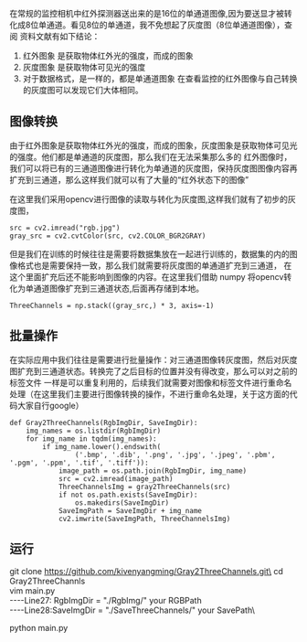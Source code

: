 在常规的监控相机中红外探测器送出来的是16位的单通道图像,因为要送显才被转化成8位单通道。看见8位的单通道，我不免想起了灰度图（8位单通道图像），查阅
资料文献有如下结论：

1. 红外图象 是获取物体红外光的强度，而成的图象
2. 灰度图象 是获取物体可见光的强度
3. 对于数据格式，是一样的，都是单通道图象
    在查看监控的红外图像与自己转换的灰度图可以发现它们大体相同。

## 图像转换
由于红外图象是获取物体红外光的强度，而成的图象，灰度图象是获取物体可见光的强度。他们都是单通道的灰度图，那么我们在无法采集那么多的
红外图像时，我们可以将已有的三通道图像进行转化为单通道的灰度图，保持灰度图图像内容再扩充到三通道，那么这样我们就可以有了大量的“红外状态下的图像”

在这里我们采用opencv进行图像的读取与转化为灰度图,这样我们就有了初步的灰度图，
```commandline
src = cv2.imread("rgb.jpg")
gray_src = cv2.cvtColor(src, cv2.COLOR_BGR2GRAY)
```
但是我们在训练的时候往往是需要将数据集放在一起进行训练的，数据集的内的图像格式也是需要保持一致，那么我们就需要将灰度图的单通道扩充到三通道，
在这个里面扩充后还不能影响到图像的内容。在这里我们借助 numpy 将opencv转化为单通道图像扩充到三通道状态,后面再存储到本地。
```commandline
ThreeChannels = np.stack((gray_src,) * 3, axis=-1)
```
## 批量操作
在实际应用中我们往往是需要进行批量操作：对三通道图像转灰度图，然后对灰度图扩充到三通道状态。转换完了之后目标的位置并没有得改变，那么可以对之前的标签文件
一样是可以重复利用的，后续我们就需要对图像和标签文件进行重命名处理（在这里我们主要进行图像转换的操作，不进行重命名处理，关于这方面的代码大家自行google）

```commandline
def Gray2ThreeChannels(RgbImgDir, SaveImgDir):
    img_names = os.listdir(RgbImgDir)
    for img_name in tqdm(img_names):
        if img_name.lower().endswith(
                ('.bmp', '.dib', '.png', '.jpg', '.jpeg', '.pbm', '.pgm', '.ppm', '.tif', '.tiff')):
            image_path = os.path.join(RgbImgDir, img_name)
            src = cv2.imread(image_path)
            ThreeChannelsImg = gray2ThreeChannels(src)
            if not os.path.exists(SaveImgDir):
                os.makedirs(SaveImgDir)
            SaveImgPath = SaveImgDir + img_name
            cv2.imwrite(SaveImgPath, ThreeChannelsImg)
```

## 运行
git clone https://github.com/kivenyangming/Gray2ThreeChannels.git\
cd Gray2ThreeChannls\
vim main.py\
----Line27: RgbImgDir = "./RgbImg/"  your RGBPath\
----Line28:SaveImgDir = "./SaveThreeChannels/"  your SavePath\

python main.py
